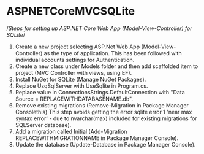 # ASPNETCoreMVCSQLite
/*Steps for setting up ASP.NET Core Web App (Model-View-Controller) for SQLite*/

1. Create a new project selecting ASP.Net Web App (Model-View-Controller) as the type of application.
This has been followed with individual accounts settings for Authentication.
2. Create a new class under Models folder and then add scaffolded item to project (MVC Controller with views, using EF).
3. Install NuGet for SQLite (Manage NuGet Packages).
4. Replace UsqSqlServer with UseSqlite in Program.cs.
5. Replace value in ConnectionsStrings.DefaultConnection with "Data Source = REPLACEWITHDATABASENAME.db".
6. Remove existing migrations (Remove-Migration in Package Manager Consolethis) This step avoids getting the error sqlite error 1 'near max syntax error' - due to nvarchar(max) included for existing migrations for SQLServer database).
7. Add a migration called Initial (Add-Migration REPLACEWITHMIGRATIONNAME in Package Manager Console).
8. Update the database (Update-Database in Package Manager Console).
